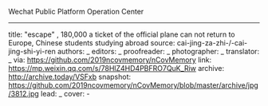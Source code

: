 Wechat Public Platform Operation Center


-------------
title: "escape" , 180,000 a ticket of the official plane can not return to Europe, Chinese students studying abroad
source: cai-jing-za-zhi-/-cai-jing-shi-yi-ren
authors: _
editors: _
proofreader: _
photographer: _
translator: _
via: https://github.com/2019ncovmemory/nCovMemory
link: https://mp.weixin.qq.com/s/78HlZ4HD4PBFRO7QuK_Riw
archive: http://archive.today/VSFxb
snapshot: https://github.com/2019ncovmemory/nCovMemory/blob/master/archive/jpg/3812.jpg
lead: _
cover: -
